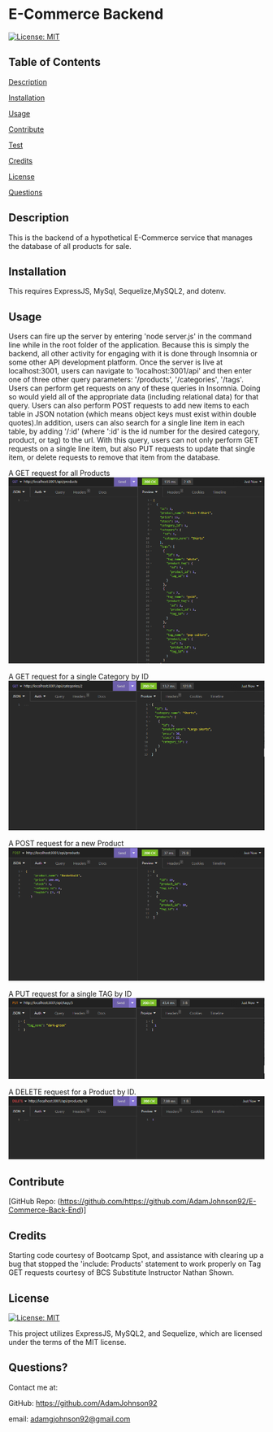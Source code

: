   # E-Commerce Backend
 
  [![License: MIT](https://img.shields.io/badge/License-MIT-yellow.svg)](https://opensource.org/licenses/MIT)
 
  ## Table of Contents
  
  [Description](#description)

  [Installation](#installation)
  
  [Usage](#usage)

  [Contribute](#contribute)

  [Test](#test)
  
  [Credits](#credits)
  
  [License](#license)

  [Questions](#questions)
  
  ## Description
  This is the backend of a hypothetical E-Commerce service that manages the database of all products for sale.

  ## Installation
  This requires ExpressJS, MySql, Sequelize,MySQL2, and dotenv.

  ## Usage
  Users can fire up the server by entering 'node server.js' in the command line while in the root folder of the application. Because this is simply the backend, all other activity for engaging with it is done through Insomnia or some other API development platform. Once the server is live at localhost:3001, users can navigate to  'localhost:3001/api' and then enter one of three other query parameters: '/products', '/categories', '/tags'. Users can perform get requests on any of these queries in Insomnia. Doing so would yield all of the appropriate data (including relational data) for that query. Users can also perform POST requests to add new items to each table in JSON notation (which means object keys must exist within double quotes).In addition, users can also search for a single line item in each table, by adding '/:id' (where ':id' is the id number for the desired category, product, or tag) to the url. With this query, users can not only perform GET requests on a single line item, but also PUT requests to update that single item, or delete requests to remove that item from the database. 

  A GET request for all Products
  ![alt text](./assets/Capture1.PNG)

  A GET request for a single Category by ID
  ![alt text](./assets/Capture2.PNG)

  A POST request for a new Product
  ![alt text](./assets/Capture3.PNG)

  A PUT request for a single TAG by ID
  ![alt text](./assets/Capture5.PNG)

  A DELETE request for a Product by ID.
  ![alt text](./assets/Capture4.PNG)
  
  ## Contribute
  [GitHub Repo: (https://github.com/https://github.com/AdamJohnson92/E-Commerce-Back-End)]

  
  ## Credits
  Starting code courtesy of Bootcamp Spot, and assistance with clearing up a bug that stopped the 'include: Products' statement to work properly on Tag GET requests courtesy of BCS Substitute Instructor Nathan Shown.

  ## License
  
  [![License: MIT](https://img.shields.io/badge/License-MIT-yellow.svg)](https://opensource.org/licenses/MIT)
  
  This project utilizes ExpressJS, MySQL2, and Sequelize, which are licensed under the terms of the MIT license.

  ## Questions?

  Contact me at:

  GitHub: https://github.com/AdamJohnson92
  
  email: adamgjohnson92@gmail.com